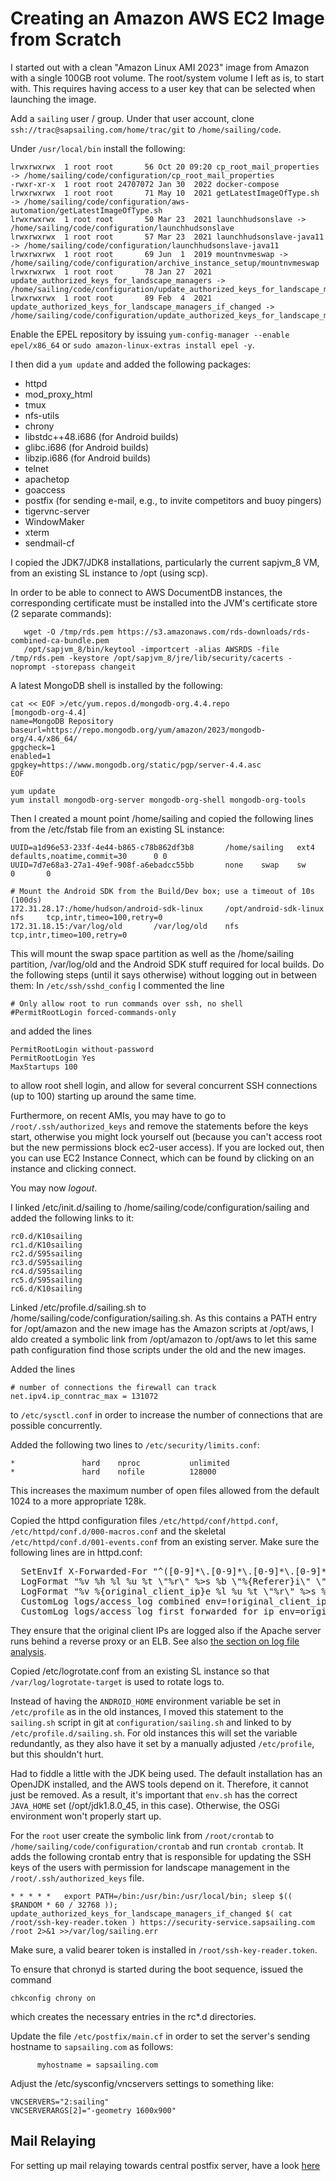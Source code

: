 # Creating an Amazon AWS EC2 Image from Scratch

I started out with a clean "Amazon Linux AMI 2023" image from Amazon with a single 100GB root volume. The root/system volume I left as is, to start with. This requires having access to a user key that can be selected when launching the image.

Add a ``sailing`` user / group. Under that user account, clone ``ssh://trac@sapsailing.com/home/trac/git`` to ``/home/sailing/code``.

Under ``/usr/local/bin`` install the following:
```
lrwxrwxrwx  1 root root       56 Oct 20 09:20 cp_root_mail_properties -> /home/sailing/code/configuration/cp_root_mail_properties
-rwxr-xr-x  1 root root 24707072 Jan 30  2022 docker-compose
lrwxrwxrwx  1 root root       71 May 10  2021 getLatestImageOfType.sh -> /home/sailing/code/configuration/aws-automation/getLatestImageOfType.sh
lrwxrwxrwx  1 root root       50 Mar 23  2021 launchhudsonslave -> /home/sailing/code/configuration/launchhudsonslave
lrwxrwxrwx  1 root root       57 Mar 23  2021 launchhudsonslave-java11 -> /home/sailing/code/configuration/launchhudsonslave-java11
lrwxrwxrwx  1 root root       69 Jun  1  2019 mountnvmeswap -> /home/sailing/code/configuration/archive_instance_setup/mountnvmeswap
lrwxrwxrwx  1 root root       78 Jan 27  2021 update_authorized_keys_for_landscape_managers -> /home/sailing/code/configuration/update_authorized_keys_for_landscape_managers
lrwxrwxrwx  1 root root       89 Feb  4  2021 update_authorized_keys_for_landscape_managers_if_changed -> /home/sailing/code/configuration/update_authorized_keys_for_landscape_managers_if_changed
```

Enable the EPEL repository by issuing `yum-config-manager --enable epel/x86_64` or `sudo amazon-linux-extras install epel -y`.		

I then did a `yum update` and added the following packages:

 - httpd
 - mod_proxy_html
 - tmux
 - nfs-utils
 - chrony
 - libstdc++48.i686 (for Android builds)
 - glibc.i686 (for Android builds)
 - libzip.i686 (for Android builds)
 - telnet
 - apachetop
 - goaccess
 - postfix (for sending e-mail, e.g., to invite competitors and buoy pingers)
 - tigervnc-server
 - WindowMaker
 - xterm
 - sendmail-cf

I copied the JDK7/JDK8 installations, particularly the current sapjvm_8 VM, from an existing SL instance to /opt (using scp).

In order to be able to connect to AWS DocumentDB instances, the corresponding certificate must be installed into the JVM's certificate store (2 separate commands):

```
   wget -O /tmp/rds.pem https://s3.amazonaws.com/rds-downloads/rds-combined-ca-bundle.pem
   /opt/sapjvm_8/bin/keytool -importcert -alias AWSRDS -file /tmp/rds.pem -keystore /opt/sapjvm_8/jre/lib/security/cacerts -noprompt -storepass changeit
```

A latest MongoDB shell is installed by the following:

```
cat << EOF >/etc/yum.repos.d/mongodb-org.4.4.repo
[mongodb-org-4.4]
name=MongoDB Repository
baseurl=https://repo.mongodb.org/yum/amazon/2023/mongodb-org/4.4/x86_64/
gpgcheck=1
enabled=1
gpgkey=https://www.mongodb.org/static/pgp/server-4.4.asc
EOF

yum update
yum install mongodb-org-server mongodb-org-shell mongodb-org-tools
```

Then I created a mount point /home/sailing and copied the following lines from the /etc/fstab file from an existing SL instance:

```
UUID=a1d96e53-233f-4e44-b865-c78b862df3b8       /home/sailing   ext4    defaults,noatime,commit=30      0 0
UUID=7d7e68a3-27a1-49ef-908f-a6ebadcc55bb       none    swap    sw      0       0

# Mount the Android SDK from the Build/Dev box; use a timeout of 10s (100ds)
172.31.28.17:/home/hudson/android-sdk-linux     /opt/android-sdk-linux  nfs     tcp,intr,timeo=100,retry=0
172.31.18.15:/var/log/old       /var/log/old    nfs     tcp,intr,timeo=100,retry=0
```

This will mount the swap space partition as well as the /home/sailing partition, /var/log/old and the Android SDK stuff required for local builds.
Do the following steps (until it says otherwise) without logging out in between them:
In `/etc/ssh/sshd_config` I commented the line

```
# Only allow root to run commands over ssh, no shell
#PermitRootLogin forced-commands-only
```

and added the lines

```
PermitRootLogin without-password
PermitRootLogin Yes
MaxStartups 100
```


to allow root shell login, and allow for several concurrent SSH connections (up to 100) starting up around the
same time.

Furthermore, on recent AMIs, you may have to go to `/root/.ssh/authorized_keys` and remove the statements before the keys start, otherwise you might lock yourself out (because you can't access root but the new permissions block ec2-user access). If you are locked out, then you can use EC2 Instance Connect, which can be found by clicking on an instance and clicking connect.

You may now _logout_.

I linked /etc/init.d/sailing to /home/sailing/code/configuration/sailing and added the following links to it:

```
rc0.d/K10sailing
rc1.d/K10sailing
rc2.d/S95sailing
rc3.d/S95sailing
rc4.d/S95sailing
rc5.d/S95sailing
rc6.d/K10sailing
```

Linked /etc/profile.d/sailing.sh to /home/sailing/code/configuration/sailing.sh. As this contains a PATH entry for /opt/amazon and the new image has the Amazon scripts at /opt/aws, I aldo created a symbolic link from /opt/amazon to /opt/aws to let this same path configuration find those scripts under the old and the new images.

Added the lines

```
# number of connections the firewall can track
net.ipv4.ip_conntrac_max = 131072
```

to `/etc/sysctl.conf` in order to increase the number of connections that are possible concurrently.

Added the following two lines to `/etc/security/limits.conf`:

```
*               hard    nproc           unlimited
*               hard    nofile          128000
```

This increases the maximum number of open files allowed from the default 1024 to a more appropriate 128k.

Copied the httpd configuration files `/etc/httpd/conf/httpd.conf`, `/etc/httpd/conf.d/000-macros.conf` and the skeletal `/etc/httpd/conf.d/001-events.conf` from an existing server. Make sure the following lines are in httpd.conf:

<pre>
  SetEnvIf X-Forwarded-For "^([0-9]*\.[0-9]*\.[0-9]*\.[0-9]*).*$" original_client_ip=$1
  LogFormat "%v %h %l %u %t \"%r\" %>s %b \"%{Referer}i\" \"%{User-Agent}i\"" combined
  LogFormat "%v %{original_client_ip}e %l %u %t \"%r\" %>s %b \"%{Referer}i\" \"%{User-Agent}i\"" first_forwarded_for_ip
  CustomLog logs/access_log combined env=!original_client_ip
  CustomLog logs/access_log first_forwarded_for_ip env=original_client_ip
</pre>

They ensure that the original client IPs are logged also if the Apache server runs behind a reverse proxy or an ELB. See also [the section on log file analysis](/wiki/howto/development/log-file-analysis#log-file-analysis_log-file-types_apache-log-files).

Copied /etc/logrotate.conf from an existing SL instance so that `/var/log/logrotate-target` is used to rotate logs to.

Instead of having the `ANDROID_HOME` environment variable be set in `/etc/profile` as in the old instances, I moved this statement to the `sailing.sh` script in git at `configuration/sailing.sh` and linked to by `/etc/profile.d/sailing.sh`. For old instances this will set the variable redundantly, as they also have it set by a manually adjusted `/etc/profile`, but this shouldn't hurt.

Had to fiddle a little with the JDK being used. The default installation has an OpenJDK installed, and the AWS tools depend on it. Therefore, it cannot just be removed. As a result, it's important that `env.sh` has the correct `JAVA_HOME` set (/opt/jdk1.8.0_45, in this case). Otherwise, the OSGi environment won't properly start up.

For the ``root`` user create the symbolic link from ``/root/crontab`` to ``/home/sailing/code/configuration/crontab`` and run ``crontab crontab``. It adds the following crontab entry that is responsible for updating the SSH keys of the users with permission for landscape management in the ``/root/.ssh/authorized_keys`` file.
```
* * * * *   export PATH=/bin:/usr/bin:/usr/local/bin; sleep $(( $RANDOM * 60 / 32768 )); update_authorized_keys_for_landscape_managers_if_changed $( cat /root/ssh-key-reader.token ) https://security-service.sapsailing.com /root 2>&1 >>/var/log/sailing.err
```
Make sure, a valid bearer token is installed in ``/root/ssh-key-reader.token``.

To ensure that chronyd is started during the boot sequence, issued the command

```
chkconfig chrony on
```

which creates the necessary entries in the rc*.d directories.

Update the file `/etc/postfix/main.cf` in order to set the server's sending hostname to `sapsailing.com` as follows:
```
      myhostname = sapsailing.com
```

Adjust the /etc/sysconfig/vncservers settings to something like:

```
VNCSERVERS="2:sailing"
VNCSERVERARGS[2]="-geometry 1600x900"
```

## Mail Relaying
For setting up mail relaying towards central postfix server, have a look [here](https://wiki.sapsailing.com/wiki/info/landscape/mail-relaying)

